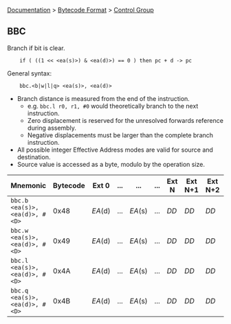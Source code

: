 [Documentation](../../README.md) > [Bytecode Format](../README.md) > [Control Group](../InstructionsControl.md)

## BBC

Branch if bit is clear.

        if ( ((1 << <ea(s)>) & <ea(d)>) == 0 ) then pc + d -> pc

General syntax:

        bbc.<b|w|l|q> <ea(s)>, <ea(d)>

* Branch distance is measured from the end of the instruction.
    - e.g. `bbc.l r0, r1, #0` would theoretically branch to the next instruction.
    - Zero displacement is reserved for the unresolved forwards reference during assembly.
    - Negative displacements must be larger than the complete branch instruction.
* All possible integer Effective Address modes are valid for source and destination.
* Source value is accessed as a byte, modulo by the operation size.

| Mnemonic | Bytecode | Ext 0 | ... | ... | ... | Ext N | Ext N+1 | Ext N+2 | Ext N+3 |
| - | - | - | - | - | - | - | - | - | - |
| `bbc.b <ea(s)>, <ea(d)>, #<D>` | 0x48 | *EA*(d) | ... | *EA*(s) | ... | *DD* | *DD* | *DD* | *DD* |
| `bbc.w <ea(s)>, <ea(d)>, #<D>` | 0x49 | *EA*(d) | ... | *EA*(s) | ... | *DD* | *DD* | *DD* | *DD* |
| `bbc.l <ea(s)>, <ea(d)>, #<D>` | 0x4A | *EA*(d) | ... | *EA*(s) | ... | *DD* | *DD* | *DD* | *DD* |
| `bbc.q <ea(s)>, <ea(d)>, #<D>` | 0x4B | *EA*(d) | ... | *EA*(s) | ... | *DD* | *DD* | *DD* | *DD* |
